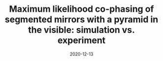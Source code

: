 ---
title: "Maximum likelihood co-phasing of segmented mirrors with a pyramid in the visible: simulation vs. experiment"
collection: publications
permalink: /publication/2020-12-13-33
date: 2020-12-13
venue: 'Adaptive Optics Systems VII'
---